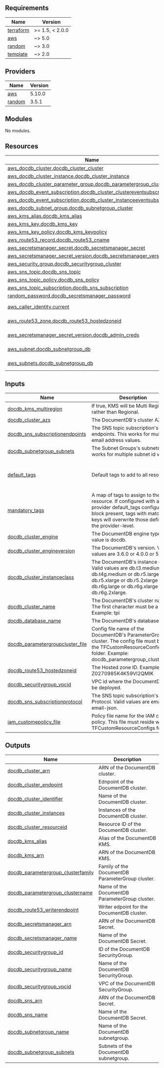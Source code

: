 ## Requirements

| Name | Version |
|------|---------|
| <a name="requirement_terraform"></a> [terraform](#requirement\_terraform) | >= 1.5, < 2.0.0 |
| <a name="requirement_aws"></a> [aws](#requirement\_aws) | ~> 5.0 |
| <a name="requirement_random"></a> [random](#requirement\_random) | ~> 3.0 |
| <a name="requirement_template"></a> [template](#requirement\_template) | ~> 2.0 |

## Providers

| Name | Version |
|------|---------|
| <a name="provider_aws"></a> [aws](#provider\_aws) | 5.10.0 |
| <a name="provider_random"></a> [random](#provider\_random) | 3.5.1 |

## Modules

No modules.

## Resources

| Name | Type |
|------|------|
| [aws_docdb_cluster.docdb_cluster_cluster](https://registry.terraform.io/providers/hashicorp/aws/latest/docs/resources/docdb_cluster) | resource |
| [aws_docdb_cluster_instance.docdb_cluster_instance](https://registry.terraform.io/providers/hashicorp/aws/latest/docs/resources/docdb_cluster_instance) | resource |
| [aws_docdb_cluster_parameter_group.docdb_parametergroup_cluster](https://registry.terraform.io/providers/hashicorp/aws/latest/docs/resources/docdb_cluster_parameter_group) | resource |
| [aws_docdb_event_subscription.docdb_cluster_clustereventsubscription](https://registry.terraform.io/providers/hashicorp/aws/latest/docs/resources/docdb_event_subscription) | resource |
| [aws_docdb_event_subscription.docdb_cluster_instanceeventsubscription](https://registry.terraform.io/providers/hashicorp/aws/latest/docs/resources/docdb_event_subscription) | resource |
| [aws_docdb_subnet_group.docdb_subnetgroup_cluster](https://registry.terraform.io/providers/hashicorp/aws/latest/docs/resources/docdb_subnet_group) | resource |
| [aws_kms_alias.docdb_kms_alias](https://registry.terraform.io/providers/hashicorp/aws/latest/docs/resources/kms_alias) | resource |
| [aws_kms_key.docdb_kms_key](https://registry.terraform.io/providers/hashicorp/aws/latest/docs/resources/kms_key) | resource |
| [aws_kms_key_policy.docdb_kms_keypolicy](https://registry.terraform.io/providers/hashicorp/aws/latest/docs/resources/kms_key_policy) | resource |
| [aws_route53_record.docdb_route53_cname](https://registry.terraform.io/providers/hashicorp/aws/latest/docs/resources/route53_record) | resource |
| [aws_secretsmanager_secret.docdb_secretsmanager_secret](https://registry.terraform.io/providers/hashicorp/aws/latest/docs/resources/secretsmanager_secret) | resource |
| [aws_secretsmanager_secret_version.docdb_secretsmanager_version](https://registry.terraform.io/providers/hashicorp/aws/latest/docs/resources/secretsmanager_secret_version) | resource |
| [aws_security_group.docdb_securitygroup_cluster](https://registry.terraform.io/providers/hashicorp/aws/latest/docs/resources/security_group) | resource |
| [aws_sns_topic.docdb_sns_topic](https://registry.terraform.io/providers/hashicorp/aws/latest/docs/resources/sns_topic) | resource |
| [aws_sns_topic_policy.docdb_sns_policy](https://registry.terraform.io/providers/hashicorp/aws/latest/docs/resources/sns_topic_policy) | resource |
| [aws_sns_topic_subscription.docdb_sns_subscription](https://registry.terraform.io/providers/hashicorp/aws/latest/docs/resources/sns_topic_subscription) | resource |
| [random_password.docdb_secretsmanager_password](https://registry.terraform.io/providers/hashicorp/random/latest/docs/resources/password) | resource |
| [aws_caller_identity.current](https://registry.terraform.io/providers/hashicorp/aws/latest/docs/data-sources/caller_identity) | data source |
| [aws_route53_zone.docdb_route53_hostedzoneid](https://registry.terraform.io/providers/hashicorp/aws/latest/docs/data-sources/route53_zone) | data source |
| [aws_secretsmanager_secret_version.docdb_admin_creds](https://registry.terraform.io/providers/hashicorp/aws/latest/docs/data-sources/secretsmanager_secret_version) | data source |
| [aws_subnet.docdb_subnetgroup_db](https://registry.terraform.io/providers/hashicorp/aws/latest/docs/data-sources/subnet) | data source |
| [aws_subnets.docdb_subnetgroup_db](https://registry.terraform.io/providers/hashicorp/aws/latest/docs/data-sources/subnets) | data source |

## Inputs

| Name | Description | Type | Default | Required |
|------|-------------|------|---------|:--------:|
| <a name="input_docdb_kms_multiregion"></a> [docdb\_kms\_multiregion](#input\_docdb\_kms\_multiregion) | If true, KMS will be Multi Region rather than Regional. | `bool` | `false` | no |
| <a name="input_docdb_cluster_azs"></a> [docdb\_cluster\_azs](#input\_docdb\_cluster\_azs) | The DocumentDB's cluster AZs. | `list(any)` | `null` | no |
| <a name="input_docdb_sns_subscriptionendpoints"></a> [docdb\_sns\_subscriptionendpoints](#input\_docdb\_sns\_subscriptionendpoints) | The SNS topic subscription's endpoints. This works for multiple email address values. | `list(any)` | `[]` | no |
| <a name="input_docdb_subnetgroup_subnets"></a> [docdb\_subnetgroup\_subnets](#input\_docdb\_subnetgroup\_subnets) | The Subnet Groups's subnets. This works for multiple subnet id values. | `list(any)` | `null` | no |
| <a name="input_default_tags"></a> [default\_tags](#input\_default\_tags) | Default tags to add to all resources. | `map(string)` | <pre>{<br>  "module_owner": "srepod8",<br>  "terraform": "yes"<br>}</pre> | no |
| <a name="input_mandatory_tags"></a> [mandatory\_tags](#input\_mandatory\_tags) | A map of tags to assign to the resource. If configured with a provider default\_tags configuration block present, tags with matching keys will overwrite those defined at the provider-level. | `map(string)` | n/a | yes |
| <a name="input_docdb_cluster_engine"></a> [docdb\_cluster\_engine](#input\_docdb\_cluster\_engine) | The DocumentDB engine type. Valid value is docdb. | `string` | `"docdb"` | no |
| <a name="input_docdb_cluster_engineversion"></a> [docdb\_cluster\_engineversion](#input\_docdb\_cluster\_engineversion) | The DocumentDB's version. Valid values are 3.6.0 or 4.0.0 or 5.0.0. | `string` | `"4.0.0"` | no |
| <a name="input_docdb_cluster_instanceclass"></a> [docdb\_cluster\_instanceclass](#input\_docdb\_cluster\_instanceclass) | The DocumentDB's instance class. Valid values are db.t3.medium or db.t4g.medium or db.r5.large or db.r5.xlarge or db.r5.2xlarge or db.r6g.large or db.r6g.xlarge or db.r6g.2xlarge. | `string` | `"db.t3.medium"` | no |
| <a name="input_docdb_cluster_name"></a> [docdb\_cluster\_name](#input\_docdb\_cluster\_name) | The DocumentDB's cluster name. The first character must be a letter. Example: tpi | `string` | `null` | no |
| <a name="input_docdb_database_name"></a> [docdb\_database\_name](#input\_docdb\_database\_name) | The DocumentDB's database name. | `string` | n/a | yes |
| <a name="input_docdb_parametergroupcluster_file"></a> [docdb\_parametergroupcluster\_file](#input\_docdb\_parametergroupcluster\_file) | Config file name of the DocumentDB's ParameterGroup cluster. The config file must be in the TFCustomResourceConfigs folder. Example: docdb\_parametergroup\_cluster.json | `string` | `null` | no |
| <a name="input_docdb_route53_hostedzoneid"></a> [docdb\_route53\_hostedzoneid](#input\_docdb\_route53\_hostedzoneid) | The Hosted zone ID. Example: Z0270985K4K59VI2QMIK | `string` | n/a | yes |
| <a name="input_docdb_securitygroup_vpcid"></a> [docdb\_securitygroup\_vpcid](#input\_docdb\_securitygroup\_vpcid) | VPC id where the DocumentDB will be deployed. | `string` | n/a | yes |
| <a name="input_docdb_sns_subscriptionprotocol"></a> [docdb\_sns\_subscriptionprotocol](#input\_docdb\_sns\_subscriptionprotocol) | The SNS topic subscription's Protocol. Valid values are email or email-json. | `string` | `"email"` | no |
| <a name="input_iam_customepolicy_file"></a> [iam\_customepolicy\_file](#input\_iam\_customepolicy\_file) | Policy file name for the IAM custom policy. This file must reside within TFCustomResourceConfigs folder. | `string` | `"iam_custompolicy.json"` | no |

## Outputs

| Name | Description |
|------|-------------|
| <a name="output_docdb_cluster_arn"></a> [docdb\_cluster\_arn](#output\_docdb\_cluster\_arn) | ARN of the DocumentDB cluster. |
| <a name="output_docdb_cluster_endpoint"></a> [docdb\_cluster\_endpoint](#output\_docdb\_cluster\_endpoint) | Ednpoint of the DocumentDB cluster. |
| <a name="output_docdb_cluster_identifier"></a> [docdb\_cluster\_identifier](#output\_docdb\_cluster\_identifier) | Name of the DocumentDB cluster. |
| <a name="output_docdb_cluster_instances"></a> [docdb\_cluster\_instances](#output\_docdb\_cluster\_instances) | Instances of the DocumentDB cluster. |
| <a name="output_docdb_cluster_resourceid"></a> [docdb\_cluster\_resourceid](#output\_docdb\_cluster\_resourceid) | Resource ID of the DocumentDB cluster. |
| <a name="output_docdb_kms_alias"></a> [docdb\_kms\_alias](#output\_docdb\_kms\_alias) | Alias of the DocumentDB KMS. |
| <a name="output_docdb_kms_arn"></a> [docdb\_kms\_arn](#output\_docdb\_kms\_arn) | ARN of the DocumentDB KMS. |
| <a name="output_docdb_parametergroup_clusterfamily"></a> [docdb\_parametergroup\_clusterfamily](#output\_docdb\_parametergroup\_clusterfamily) | Family of the DocumentDB ParameterGroup cluster. |
| <a name="output_docdb_parametergroup_clustername"></a> [docdb\_parametergroup\_clustername](#output\_docdb\_parametergroup\_clustername) | Name of the DocumentDB ParameterGroup cluster. |
| <a name="output_docdb_route53_writerendpoint"></a> [docdb\_route53\_writerendpoint](#output\_docdb\_route53\_writerendpoint) | Writer edpoint for the DocumentDB cluster. |
| <a name="output_docdb_secretsmanager_arn"></a> [docdb\_secretsmanager\_arn](#output\_docdb\_secretsmanager\_arn) | ARN of the DocumentDB Secret. |
| <a name="output_docdb_secretsmanager_name"></a> [docdb\_secretsmanager\_name](#output\_docdb\_secretsmanager\_name) | Name of the DocumentDB Secret. |
| <a name="output_docdb_securitygroup_id"></a> [docdb\_securitygroup\_id](#output\_docdb\_securitygroup\_id) | ID of the DocumentDB SecurityGroup. |
| <a name="output_docdb_securitygroup_name"></a> [docdb\_securitygroup\_name](#output\_docdb\_securitygroup\_name) | Name of the DocumentDB SecurityGroup. |
| <a name="output_docdb_securitygroup_vpcid"></a> [docdb\_securitygroup\_vpcid](#output\_docdb\_securitygroup\_vpcid) | VPC of the DocumentDB SecurityGroup. |
| <a name="output_docdb_sns_arn"></a> [docdb\_sns\_arn](#output\_docdb\_sns\_arn) | ARN of the DocumentDB Secret. |
| <a name="output_docdb_sns_name"></a> [docdb\_sns\_name](#output\_docdb\_sns\_name) | Name of the DocumentDB Secret. |
| <a name="output_docdb_subnetgroup_name"></a> [docdb\_subnetgroup\_name](#output\_docdb\_subnetgroup\_name) | Name of the DocumentDB subnetgroup. |
| <a name="output_docdb_subnetgroup_subnets"></a> [docdb\_subnetgroup\_subnets](#output\_docdb\_subnetgroup\_subnets) | Subnets of the DocumentDB subnetgroup. |
